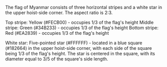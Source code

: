 The flag of Myanmar consists of three horizontal stripes and a white star in the upper hoist-side corner. The aspect ratio is 2:3.

Top stripe: Yellow (#FECB00) - occupies 1/3 of the flag's height
Middle stripe: Green (#34B233) - occupies 1/3 of the flag's height
Bottom stripe: Red (#EA2839) - occupies 1/3 of the flag's height

White star: Five-pointed star (#FFFFFF) - located in a blue square (#182664) in the upper hoist-side corner, with each side of the square being 1/3 of the flag's height. The star is centered in the square, with its diameter equal to 3/5 of the square's side length.
